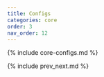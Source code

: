 ```yaml
---
title: Configs
categories: core
order: 3
nav_order: 12
---
```


{% include core-configs.md %}

{% include prev_next.md %}
